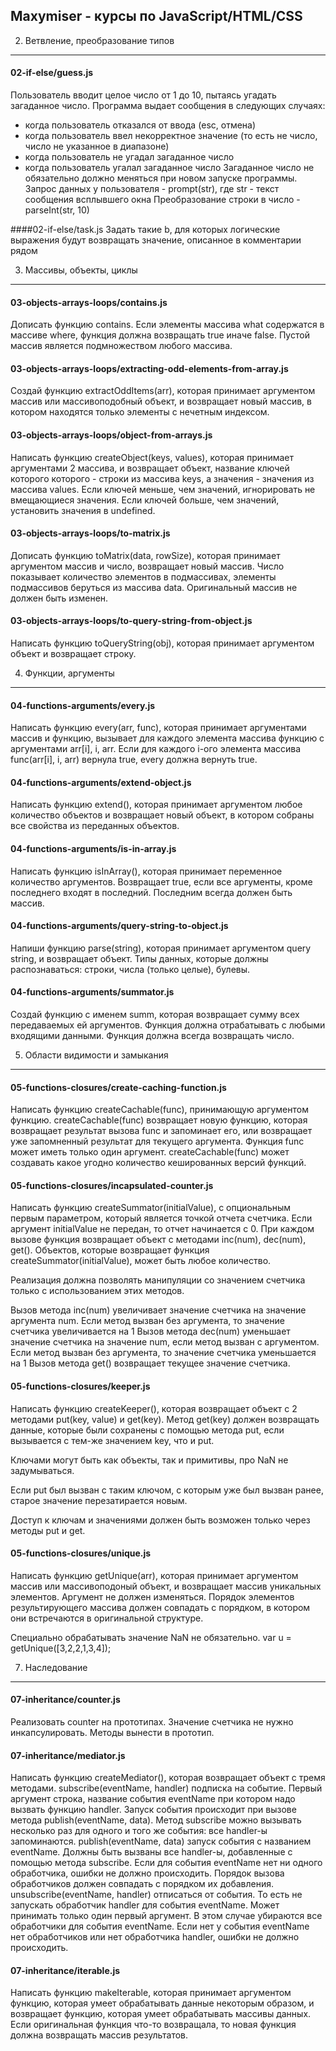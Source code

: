 Maxymiser - курсы по JavaScript/HTML/CSS
----------------------------------------

02. Ветвление, преобразование типов
-----------------------------------
#### 02-if-else/guess.js
Пользователь вводит целое число от 1 до 10, пытаясь угадать загаданное число. Программа выдает сообщения в следующих случаях:
- когда пользователь отказался от ввода (esc, отмена)
- когда пользователь ввел некорректное значение (то есть не число, число не указанное в диапазоне)
- когда пользователь не угадал загаданное число
- когда пользователь угалал загаданное число
Загаданное число не обязательно должно меняться при новом запуске программы.
Запрос данных у пользователя - prompt(str), где str - текст сообщения всплывшего окна
Преобразование строки в число - parseInt(str, 10)  

####02-if-else/task.js
Задать такие b, для которых логические выражения будут возвращать значение, описанное в комментарии рядом

03. Массивы, объекты, циклы
---------------------------
#### 03-objects-arrays-loops/contains.js
Дописать функцию contains. Если элементы массива what содержатся в массиве where, функция должна возвращать true иначе
false. Пустой массив является подмножеством любого массива.

#### 03-objects-arrays-loops/extracting-odd-elements-from-array.js
Создай функцию extractOddItems(arr), которая принимает аргументом массив или массивоподобный объект, и возвращает новый
массив, в котором находятся только элементы с нечетным индексом.

#### 03-objects-arrays-loops/object-from-arrays.js
Написать функцию createObject(keys, values), которая принимает аргументами 2 массива, и возвращает объект, название
ключей которого которого - строки из массива keys, а значения - значения из массива values. Если ключей меньше,
чем значений, игнорировать не вмещающиеся значения. Если ключей больше, чем значений, установить значения в undefined.

#### 03-objects-arrays-loops/to-matrix.js
Дописать функцию toMatrix(data, rowSize), которая принимает аргументом массив и число, возвращает новый массив.
Число показывает количество элементов в подмассивах, элементы подмассивов беруться из массива data.
Оригинальный массив не должен быть изменен.

#### 03-objects-arrays-loops/to-query-string-from-object.js
Написать функцию toQueryString(obj), которая принимает аргументом объект и возвращает строку.

04. Функции, аргументы
----------------------
#### 04-functions-arguments/every.js
Написать функцию every(arr, func), которая принимает аргументами массив и функцию, вызывает для каждого элемента массива
функцию с аргументами arr[i], i, arr. Если для каждого i-ого элемента массива func(arr[i], i, arr) вернула true, every
должна вернуть true.

#### 04-functions-arguments/extend-object.js
Написать функцию extend(), которая принимает аргументом любое количество объектов и возвращает новый объект, в котором
собраны все свойства из переданных объектов.

#### 04-functions-arguments/is-in-array.js
Написать функцию isInArray(), которая принимает переменное количество аргументов. Возвращает true, если все аргументы,
кроме последнего входят в последний. Последним всегда должен быть массив.

#### 04-functions-arguments/query-string-to-object.js
Напиши функцию parse(string), которая принимает аргументом query string, и возвращает объект. Типы данных, которые
должны распознаваться: строки, числа (только целые), булевы.

#### 04-functions-arguments/summator.js
Создай функцию с именем summ, которая возвращает сумму всех передаваемых ей аргументов. Функция должна отрабатывать с
любыми входящими данными. Функция должна всегда возвращать число.

05. Области видимости и замыкания
---------------------------------
#### 05-functions-closures/create-caching-function.js
Написать функцию createCachable(func), принимающую аргументом функцию. createCachable(func) возвращает новую функцию,
которая возвращает результат вызова func и запоминает его, или возвращает уже запомненный результат для текущего
аргумента. Функция func может иметь только один аргумент. createCachable(func) может создавать какое угодно количество
кешированных версий функций.

#### 05-functions-closures/incapsulated-counter.js
Написать функцию createSummator(initialValue), с опциональным первым параметром, который является точкой отчета счетчика. Если аргумент initialValue не передан, то отчет начинается с 0. При каждом вызове функция возвращает объект с методами inc(num), dec(num), get(). Объектов, которые возвращает функция createSummator(initialValue), может быть любое количество.

Реализация должна позволять манипуляции со значением счетчика только с использованием этих методов.

Вызов метода inc(num) увеличивает значение счетчика на значение аргумента num. Если метод вызван без аргумента, то значение счетчика увеличивается на 1
Вызов метода dec(num) уменьшает значение счетчика на значение num, если метод вызван с аргументом. Если метод вызван без аргумента, то значение счетчика уменьшается на 1
Вызов метода get() возвращает текущее значение счетчика.

#### 05-functions-closures/keeper.js
Написать функцию createKeeper(), которая возвращает объект с 2 методами put(key, value) и get(key). Метод get(key)
должен возвращать данные, которые были сохранены с помощью метода put, если вызывается с тем-же значением key, что и put.

Ключами могут быть как объекты, так и примитивы, про NaN не задумываться.

Если put был вызван с таким ключом, с которым уже был вызван ранее, старое значение перезатирается новым.

Доступ к ключам и значениями должен быть возможен только через методы put и get.

#### 05-functions-closures/unique.js
Написать функцию getUnique(arr), которая принимает аргументом массив или массивоподоный объект, и возвращает массив
уникальных элементов. Аргумент не должен изменяться. Порядок элементов результирующего массива должен совпадать
с порядком, в котором они встречаются в оригинальной структуре.

Специально обрабатывать значение NaN не обязательно.
var u = getUnique([3,2,2,1,3,4]);

07. Наследование
----------------

#### 07-inheritance/counter.js
Реализовать counter на прототипах. Значение счетчика не нужно инкапсулировать. Методы вынести в прототип.

#### 07-inheritance/mediator.js
Написать функцию createMediator(), которая возвращает объект с тремя методами.
subscribe(eventName, handler) подписка на событие. Первый аргумент строка, название события eventName при котором надо
вызвать функцию handler. Запуск события происходит при вызове метода publish(eventName, data). Метод subscribe можно
вызывать несколько раз для одного и того же события: все handler-ы запоминаются.
publish(eventName, data) запуск события с названием eventName. Должны быть вызваны все handler-ы, добавленные с помощью
метода subscribe. Если для события eventName нет ни одного обработчика, ошибки не должно происходить. Порядок вызова
обработчиков должен совпадать с порядком их добавления.
unsubscribe(eventName, handler) отписаться от события. То есть не запускать обработчик handler для события eventName.
Может принимать только один первый аргумент. В этом случае убираются все обработчики для события eventName.
Если нет у события eventName нет обработчиков или нет обработчика handler, ошибки не должно происходить.

#### 07-inheritance/iterable.js
Написать функцию makeIterable, которая принимает аргументом функцию, которая умеет обрабатывать данные некоторым
образом, и возвращает функцию, которая умеет обрабатывать массивы данных. Если оригинальная функция что-то возвращала,
то новая функция должна возвращать массив результатов.